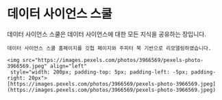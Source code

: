 데이터 사이언스 스쿨
==============================================================================

데이터 사이언스 스쿨은 데이터 사이언스에 대한 모든 지식을 공유하는 장입니다.

```{admonition} 알림
데이터 사이언스 스쿨 홈페이지를 깃헙 페이지와 주피터 북 기반으로 리모델링하였습니다.
```

````{admonition} 2020-09-30
<img src="https://images.pexels.com/photos/3966569/pexels-photo-3966569.jpeg" align="left" 
 style="width: 200px; padding-top: 5px; padding-left: -5px; padding-right: 20px">
[https://images.pexels.com/photos/3966569/pexels-photo-3966569.jpeg](https://images.pexels.com/photos/3966569/pexels-photo-3966569.jpeg)
````




